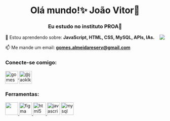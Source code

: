 <h1 align="center">Olá mundo!✨ João Vitor🐸</h1>
<h3 align="center">Eu estudo no instituto PROA💙</h3>

<p>  <img align="right"  src="https://github-readme-stats.vercel.app/api?username=gomesdev09&show_icons=true&theme=tokyonight"
    media="(prefers-color-scheme: tokyonight)"/> </p>

🌱 Estou aprendendo sobre: **JavaScript, HTML, CSS, MySQL, APIs, IAs.**

📫 Me mande um email: **gomes.almeidareserv@gmail.com**

<h3 align="left ">Conecte-se comigo:</h3>
<p alinhar="esquerda">
  
<a href="https://linkedin.com/in/gomesdev09" target="blank"><img align="center" src="https://www.vectorlogo.zone/logos/linkedin/linkedin-tile.svg" alt="gomesdev09" height="40" width="40"/> 
  <a href="https://www.instagram.com/@jaoklk" target="blank"><img align="center" src="https://www.vectorlogo.zone/logos/instagram/instagram-tile.svg" alt="@jaoklk" height="40" width="40"/></a> </p>


<h3 align="left">Ferramentas:</h3>
<p align="left"> 
  
  <a href="https://www.w3schools.com/css/" target="_blank" rel="noreferrer"> 
  <img src="https://www.vectorlogo.zone/logos/w3_css/w3_css-icon.svg"="css3" width"="40" height="40"/> </a> 
  <a href="https:// www.figma.com/" target="_blank" rel="noreferrer"> <img src="https://www.vectorlogo.zone/logos/figma/figma-icon.svg" alt="figma" width= "40" height="40"/> </a> 
  <a href="https://www.w3.org/html/" target="_blank" rel="noreferrer"> <img src="https://www.vectorlogo.zone/logos/w3_html5/w3_html5-icon.svg" alt="html5" width="40" height="40"/> </a> 
<a href="https://developer.mozilla.org/en-US/docs/Web/JavaScript" target="_blank" rel ="noreferrer"> 
  <img src="https://www.vectorlogo.zone/logos/javascript/javascript-icon.svg" alt="javascript" width="40" height="40"/></a> 
  <a href=" https://www.mysql.com/" target="_blank" rel="noreferrer"> <img src="https://www.vectorlogo.zone/logos/mysql/mysql-icon.svg" alt="mysql" width="40" height="40"/> </a>
  






